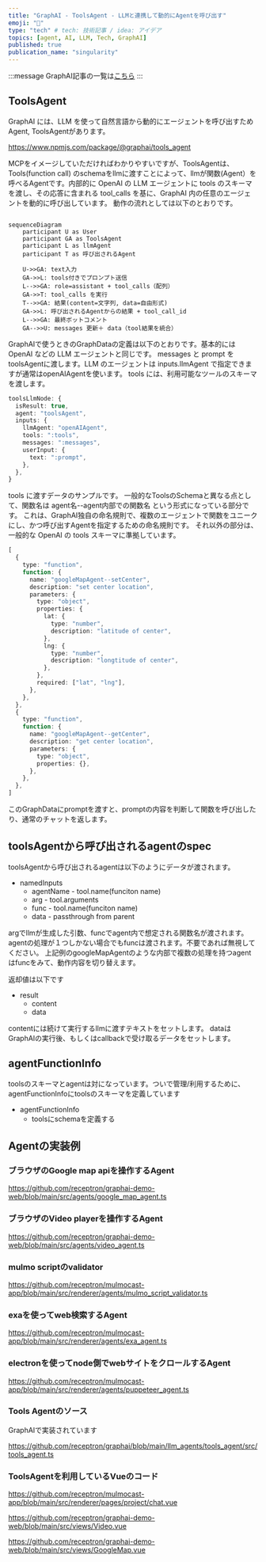 ```yaml
---
title: "GraphAI - ToolsAgent - LLMと連携して動的にAgentを呼び出す"
emoji: "🤖"
type: "tech" # tech: 技術記事 / idea: アイデア
topics: [agent, AI, LLM, Tech, GraphAI]
published: true
publication_name: "singularity"
---
```


:::message
GraphAI記事の一覧は[こちら](https://zenn.dev/singularity/articles/graphai-index)
:::

## ToolsAgent

GraphAI には、LLM を使って自然言語から動的にエージェントを呼び出すためAgent,  ToolsAgentがあります。

https://www.npmjs.com/package/@graphai/tools_agent

MCPをイメージしていただければわかりやすいですが、ToolsAgentは、Tools(function call) のschemaをllmに渡すことによって、llmが関数(Agent）を呼べるAgentです。内部的に OpenAI の LLM エージェントに tools のスキーマを渡し、その応答に含まれる tool_calls を基に、GraphAI 内の任意のエージェントを動的に呼び出しています。
動作の流れとしては以下のとおりです。


```mermaid

sequenceDiagram
    participant U as User
    participant GA as ToolsAgent
    participant L as llmAgent
    participant T as 呼び出されるAgent

    U->>GA: text入力
    GA->>L: tools付きでプロンプト送信
    L-->>GA: role=assistant + tool_calls（配列）
    GA->>T: tool_calls を実行
    T-->>GA: 結果(content=文字列, data=自由形式)
    GA->>L: 呼び出されるAgentからの結果 + tool_call_id
    L-->>GA: 最終ボットコメント
    GA-->>U: messages 更新＋ data（tool結果を統合）
```

GraphAIで使うときのGraphDataの定義は以下のとおりです。基本的には OpenAI などの LLM エージェントと同じです。
messages と prompt をtoolsAgentに渡します。LLM のエージェントは inputs.llmAgent で指定できますが通常はopenAIAgentを使います。
tools には、利用可能なツールのスキーマを渡します。

```TypeScript
toolsLlmNode: {
  isResult: true,
  agent: "toolsAgent",
  inputs: {
    llmAgent: "openAIAgent",
    tools: ":tools",
    messages: ":messages",
    userInput: {
      text: ":prompt",
    },
  },
}
```

tools に渡すデータのサンプルです。
一般的なToolsのSchemaと異なる点として、関数名は agent名--agent内部での関数名 という形式になっている部分です。
これは、GraphAI独自の命名規則で、複数のエージェントで関数をユニークにし、かつ呼び出すAgentを指定するための命名規則です。
それ以外の部分は、一般的な OpenAI の tools スキーマに準拠しています。

```TypeScript
[
  {
    type: "function",
    function: {
      name: "googleMapAgent--setCenter",
      description: "set center location",
      parameters: {
        type: "object",
        properties: {
          lat: {
            type: "number",
            description: "latitude of center",
          },
          lng: {
            type: "number",
            description: "longtitude of center",
          },
        },
        required: ["lat", "lng"],
      },
    },
  },
  {
    type: "function",
    function: {
      name: "googleMapAgent--getCenter",
      description: "get center location",
      parameters: {
        type: "object",
        properties: {},
      },
    },
  },
]
```

このGraphDataにpromptを渡すと、promptの内容を判断して関数を呼び出したり、通常のチャットを返します。


## toolsAgentから呼び出されるagentのspec

toolsAgentから呼び出されるagentは以下のようにデータが渡されます。

- namedInputs
  - agentName - tool.name(funciton name)
  - arg - tool.arguments
  - func - tool.name(funciton name)
  - data - passthrough from parent

argでllmが生成した引数、funcでagent内で想定される関数名が渡されます。
agentの処理が１つしかない場合でもfuncは渡されます。不要であれば無視してください。
上記例のgoogleMapAgentのような内部で複数の処理を持つagentはfuncをみて、動作内容を切り替えます。

返却値は以下です

- result
  - content
  - data

contentには続けて実行するllmに渡すテキストをセットします。
dataはGraphAIの実行後、もしくはcallbackで受け取るデータをセットします。

## agentFunctionInfo

toolsのスキーマとagentは対になっています。ついで管理/利用するために、
agentFunctionInfoにtoolsのスキーマを定義しています

- agentFunctionInfo
  - toolsにschemaを定義する


## Agentの実装例

### ブラウザのGoogle map apiを操作するAgent
https://github.com/receptron/graphai-demo-web/blob/main/src/agents/google_map_agent.ts

### ブラウザのVideo playerを操作するAgent
https://github.com/receptron/graphai-demo-web/blob/main/src/agents/video_agent.ts

### mulmo scriptのvalidator
https://github.com/receptron/mulmocast-app/blob/main/src/renderer/agents/mulmo_script_validator.ts

### exaを使ってweb検索するAgent
https://github.com/receptron/mulmocast-app/blob/main/src/renderer/agents/exa_agent.ts

### electronを使ってnode側でwebサイトをクロールするAgent
https://github.com/receptron/mulmocast-app/blob/main/src/renderer/agents/puppeteer_agent.ts

### Tools Agentのソース

GraphAIで実装されています

https://github.com/receptron/graphai/blob/main/llm_agents/tools_agent/src/tools_agent.ts


### ToolsAgentを利用しているVueのコード

https://github.com/receptron/mulmocast-app/blob/main/src/renderer/pages/project/chat.vue

https://github.com/receptron/graphai-demo-web/blob/main/src/views/Video.vue

https://github.com/receptron/graphai-demo-web/blob/main/src/views/GoogleMap.vue